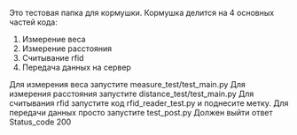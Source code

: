 Это тестовая папка для кормушки. 
Кормушка делится на 4 основных частей кода:
1. Измерение веса
2. Измерение расстояния
3. Считывание rfid
4. Передача данных на сервер

Для измерения веса запустите measure_test/test_main.py
Для измерения расстояния запустите distance_test/test_main.py
Для считывания rfid запустите код rfid_reader_test.py и поднесите метку.
Для передачи данных просто запустите test_post.py Должен выйти ответ Status_code 200